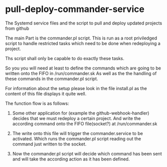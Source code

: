 # pull-deploy-commander-service
The Systemd service files and the script to pull and deploy updated projects from github


The main Part is the commander.pl script. This is run as a root priviledged script to handle 
restricted tasks which need to be done when redeploying a project.

Ths script shall only be capable to do exactly these tasks.


So you you will need at least to define the commands which are going to be written onto the 
FIFO in /run/commander.sk
As well as the the handling of these commands in the commander.pl script.



For information about the setup please look in the file install.pl as the content of this file 
displays it quite well.



The function flow is as follows:

1. Some other application for (example the github-webhook-handler) decides that we must 
redeploy a certain project. And write the according command onto the FIFO file(socket?) at 
/run/commander.sk

2. The write onto this file will trigger the commander.service to be activated. Which runs 
the commander.pl script reading out the command just written to the socket.

3. Now the commander.pl script will decide which command has been sent and will take the 
according action as it has been defined.

